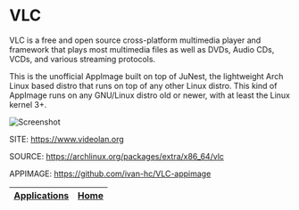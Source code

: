 # VLC

 VLC is a free and open source cross-platform multimedia player and framework
 that plays most multimedia files as  well as DVDs, Audio CDs, VCDs, and 
 various streaming  protocols. 
 
 This is the unofficial AppImage built on top of JuNest, the lightweight 
 Arch Linux based distro that runs on top of any other Linux distro. This kind
 of AppImage runs on any GNU/Linux distro old or newer, with at least the 
 Linux kernel 3+.
  
 ![Screenshot](https://upload.wikimedia.org/wikipedia/commons/d/d7/Vlc.png)
 
 SITE: https://www.videolan.org

 SOURCE: https://archlinux.org/packages/extra/x86_64/vlc
 
 APPIMAGE: https://github.com/ivan-hc/VLC-appimage

 | [Applications](https://portable-linux-apps.github.io/apps.html) | [Home](https://portable-linux-apps.github.io)
 | --- | --- |

